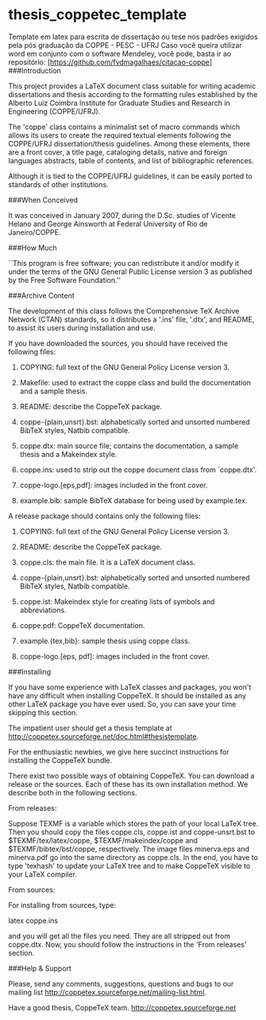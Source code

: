 # thesis_coppetec_template
Template em latex para escrita de dissertação ou tese nos padrões exigidos pela pós graduação da COPPE - PESC - UFRJ
Caso você queira utilizar word em conjunto com o software Mendeley, você pode, basta ir ao repositório: [https://github.com/fvdmagalhaes/citacao-coppe]
###Introduction

This project provides a LaTeX document class suitable for writing academic
dissertations and thesis according to the formatting rules established by the
Alberto Luiz Coimbra Institute for Graduate Studies and Research in Engineering
(COPPE/UFRJ).

The 'coppe' class contains a minimalist set of macro commands which allows its
users to create the required textual elements following the COPPE/UFRJ
dissertation/thesis guidelines. Among these elements, there are a front cover,
a title page, cataloging details, native and foreign languages abstracts, table
of contents, and list of bibliographic references.

Although it is tied to the COPPE/UFRJ guidelines, it can be easily ported to
standards of other institutions.


###When Conceived

It was conceived in January 2007, during the D.Sc. studies of Vicente Helano
and George Ainsworth at Federal University of Rio de Janeiro/COPPE.


###How Much

``This program is free software; you can redistribute it and/or modify
it under the terms of the GNU General Public License version 3 as
published by the Free Software Foundation.''


###Archive Content

The development of this class follows the Comprehensive TeX Archive
Network (CTAN) standards, so it distributes a '.ins' file, '.dtx', and
README, to assist its users during installation and use.

If you have downloaded the sources, you should have received the following
files:

  1. COPYING: full text of the GNU General Policy License version 3.

  2. Makefile: used to extract the coppe class and build the
     documentation and a sample thesis.

  3. README: describe the CoppeTeX package.

  4. coppe-{plain,unsrt}.bst: alphabetically sorted and unsorted numbered
     BibTeX styles, Natbib compatible.

  5. coppe.dtx: main source file; contains the documentation, a sample
     thesis and a Makeindex style.

  7. coppe.ins: used to strip out the coppe document class from `coppe.dtx'.

  8. coppe-logo.[eps,pdf]: images included in the front cover.

  9. example.bib: sample BibTeX database for being used by example.tex.

A release package should contains only the following files:

  1. COPYING: full text of the GNU General Policy License version 3.

  2. README: describe the CoppeTeX package.

  3. coppe.cls: the main file. It is a LaTeX document class.

  4. coppe-{plain,unsrt}.bst: alphabetically sorted and unsorted numbered
     BibTeX styles, Natbib compatible.

  5. coppe.ist: Makeindex style for creating lists of symbols
     and abbreviations.

  6. coppe.pdf: CoppeTeX documentation.

  7. example.{tex,bib}: sample thesis using coppe class.

  8. coppe-logo.[eps, pdf]: images included in the front cover.


###Installing

If you have some experience with LaTeX classes and packages, you won't have any
difficult when installing CoppeTeX. It should be installed as any other LaTeX
package you have ever used. So, you can save your time skipping this section.

The impatient user should get a thesis template at
<http://coppetex.sourceforge.net/doc.html#thesistemplate>.

For the enthusiastic newbies, we give here succinct instructions for installing
the CoppeTeX bundle.

There exist two possible ways of obtaining CoppeTeX. You can download a release
or the sources. Each of these has its own installation method. We describe both
in the following sections.

From releases:

Suppose TEXMF is a variable which stores the path of your local LaTeX tree.
Then you should copy the files coppe.cls, coppe.ist and coppe-unsrt.bst to
$TEXMF/tex/latex/coppe, $TEXMF/makeindex/coppe and $TEXMF/bibtex/bst/coppe,
respectively. The image files minerva.eps and minerva.pdf go into the same
directory as coppe.cls. In the end, you have to type 'texhash' to update your
LaTeX tree and to make CoppeTeX visible to your LaTeX compiler.

From sources:

For installing from sources, type:

  latex coppe.ins

and you will get all the files you need. They are all stripped out from
coppe.dtx. Now, you should follow the instructions in the 'From releases'
section.


###Help & Support

Please, send any comments, suggestions, questions and bugs to our mailing list
<http://coppetex.sourceforge.net/mailing-list.html>.


Have a good thesis,
  CoppeTeX team.
  http://coppetex.sourceforge.net
